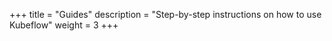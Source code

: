 +++
title = "Guides"
description = "Step-by-step instructions on how to use Kubeflow"
weight = 3
+++
